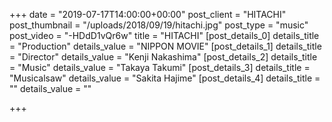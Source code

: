 +++
date = "2019-07-17T14:00:00+00:00"
post_client = "HITACHI"
post_thumbnail = "/uploads/2018/09/19/hitachi.jpg"
post_type = "music"
post_video = "-HDdD1vQr6w"
title = "HITACHI"
[post_details_0]
details_title = "Production"
details_value = "NIPPON MOVIE"
[post_details_1]
details_title = "Director"
details_value = "Kenji Nakashima"
[post_details_2]
details_title = "Music"
details_value = "Takaya Takumi"
[post_details_3]
details_title = "Musicalsaw"
details_value = "Sakita Hajime"
[post_details_4]
details_title = ""
details_value = ""

+++
